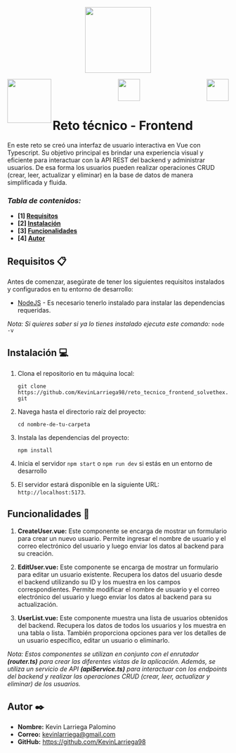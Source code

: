 <p align="center">
    <img src="https://media.licdn.com/dms/image/C560BAQE5kuDynLMSSw/company-logo_200_200/0/1680191024526/solve_the_x_logo?e=1709769600&v=beta&t=kSBzTeUO1ZNd5HO5anID--5V2Lngo_dH6ZgyKE7MWEc" width="150">
</p>
<p align="center">
    <img align="left" src="https://upload.wikimedia.org/wikipedia/commons/thumb/d/d9/Node.js_logo.svg/2560px-Node.js_logo.svg.png" width="100">
    <img src="https://upload.wikimedia.org/wikipedia/commons/thumb/4/4c/Typescript_logo_2020.svg/2048px-Typescript_logo_2020.svg.png" width="50">
    <img align="right" src="https://upload.wikimedia.org/wikipedia/commons/thumb/9/95/Vue.js_Logo_2.svg/1184px-Vue.js_Logo_2.svg.png" width="50">
</p>

# Reto técnico - Frontend

En este reto se creó una interfaz de usuario interactiva en Vue con Typescript. Su objetivo principal es brindar una experiencia visual y eficiente para interactuar con la API REST del backend y administrar usuarios. De esa forma los usuarios pueden realizar operaciones CRUD (crear, leer, actualizar y eliminar) en la base de datos de manera simplificada y fluida.

### _Tabla de contenidos:_
* **[1] [Requisitos](#requisitos-)**
* **[2] [Instalación](#instalación-)**
* **[3] [Funcionalidades](#funcionalidades-)**
* **[4] [Autor](#autor-%EF%B8%8F)**

## Requisitos 📋

Antes de comenzar, asegúrate de tener los siguientes requisitos instalados y configurados en tu entorno de desarrollo:

- [NodeJS](https://nodejs.org/) - Es necesario tenerlo instalado para instalar las dependencias requeridas.

_Nota: Si quieres saber si ya lo tienes instalado ejecuta este comando:_
``` node -v ```

## Instalación 💻

1. Clona el repositorio en tu máquina local:

   ``` git clone https://github.com/KevinLarriega98/reto_tecnico_frontend_solvethex.git ```
2. Navega hasta el directorio raíz del proyecto:

   ``` cd nombre-de-tu-carpeta ```
3. Instala las dependencias del proyecto:

   ``` npm install ```
4. Inicia el servidor
``` npm start ``` o ``` npm run dev ``` si estás en un entorno de desarrollo
5. El servidor estará disponible en la siguiente URL: `http://localhost:5173`.

## Funcionalidades 📐

1. **CreateUser.vue:** Este componente se encarga de mostrar un formulario para crear un nuevo usuario. Permite ingresar el nombre de usuario y el correo electrónico del usuario y luego enviar los datos al backend para su creación.

2. **EditUser.vue:** Este componente se encarga de mostrar un formulario para editar un usuario existente. Recupera los datos del usuario desde el backend utilizando su ID y los muestra en los campos correspondientes. Permite modificar el nombre de usuario y el correo electrónico del usuario y luego enviar los datos al backend para su actualización.

3. **UserList.vue:** Este componente muestra una lista de usuarios obtenidos del backend. Recupera los datos de todos los usuarios y los muestra en una tabla o lista. También proporciona opciones para ver los detalles de un usuario específico, editar un usuario o eliminarlo.

_Nota: Estos componentes se utilizan en conjunto con el enrutador **(router.ts)** para crear las diferentes vistas de la aplicación. Además, se utiliza un servicio de API **(apiService.ts)** para interactuar con los endpoints del backend y realizar las operaciones CRUD (crear, leer, actualizar y eliminar) de los usuarios._

## Autor ✒️

- **Nombre:** Kevin Larriega Palomino  
- **Correo:** kevinlarriega@gmail.com 
- **GitHub:** https://github.com/KevinLarriega98